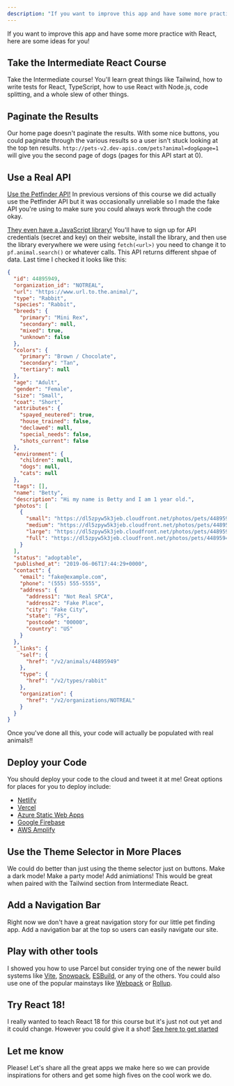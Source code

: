 ```yaml
---
description: "If you want to improve this app and have some more practice with React, here are some ideas for you!"
---
```


If you want to improve this app and have some more practice with React, here are some ideas for you!

## Take the Intermediate React Course

Take the Intermediate course! You'll learn great things like Tailwind, how to write tests for React, TypeScript, how to use React with Node.js, code splitting, and a whole slew of other things.

## Paginate the Results

Our home page doesn't paginate the results. With some nice buttons, you could paginate through the various results so a user isn't stuck looking at the top ten results. `http://pets-v2.dev-apis.com/pets?animal=dog&page=1` will give you the second page of dogs (pages for this API start at 0).

## Use a Real API

[Use the Petfinder API!][pf] In previous versions of this course we did actually use the Petfinder API but it was occasionally unreliable so I made the fake API you're using to make sure you could always work through the code okay.

[They even have a JavaScript library!][pf-sdk] You'll have to sign up for API credentials (secret and key) on their website, install the library, and then use the library everywhere we were using `fetch(<url>)` you need to change it to `pf.animal.search()` or whatever calls. This API returns different shpae of data. Last time I checked it looks like this:

```json
{
  "id": 44895949,
  "organization_id": "NOTREAL",
  "url": "https://www.url.to.the.animal/",
  "type": "Rabbit",
  "species": "Rabbit",
  "breeds": {
    "primary": "Mini Rex",
    "secondary": null,
    "mixed": true,
    "unknown": false
  },
  "colors": {
    "primary": "Brown / Chocolate",
    "secondary": "Tan",
    "tertiary": null
  },
  "age": "Adult",
  "gender": "Female",
  "size": "Small",
  "coat": "Short",
  "attributes": {
    "spayed_neutered": true,
    "house_trained": false,
    "declawed": null,
    "special_needs": false,
    "shots_current": false
  },
  "environment": {
    "children": null,
    "dogs": null,
    "cats": null
  },
  "tags": [],
  "name": "Betty",
  "description": "Hi my name is Betty and I am 1 year old.",
  "photos": [
    {
      "small": "https://dl5zpyw5k3jeb.cloudfront.net/photos/pets/44895949/1/?bust=1559843027&width=100",
      "medium": "https://dl5zpyw5k3jeb.cloudfront.net/photos/pets/44895949/1/?bust=1559843027&width=300",
      "large": "https://dl5zpyw5k3jeb.cloudfront.net/photos/pets/44895949/1/?bust=1559843027&width=600",
      "full": "https://dl5zpyw5k3jeb.cloudfront.net/photos/pets/44895949/1/?bust=1559843027"
    }
  ],
  "status": "adoptable",
  "published_at": "2019-06-06T17:44:29+0000",
  "contact": {
    "email": "fake@example.com",
    "phone": "(555) 555-5555",
    "address": {
      "address1": "Not Real SPCA",
      "address2": "Fake Place",
      "city": "Fake City",
      "state": "FS",
      "postcode": "00000",
      "country": "US"
    }
  },
  "_links": {
    "self": {
      "href": "/v2/animals/44895949"
    },
    "type": {
      "href": "/v2/types/rabbit"
    },
    "organization": {
      "href": "/v2/organizations/NOTREAL"
    }
  }
}
```

Once you've done all this, your code will actually be populated with real animals!!

## Deploy your Code

You should deploy your code to the cloud and tweet it at me! Great options for places for you to deploy include:

- [Netlify][netlify]
- [Vercel][vercel]
- [Azure Static Web Apps][swa]
- [Google Firebase][gcp]
- [AWS Amplify][aws]

## Use the Theme Selector in More Places

We could do better than just using the theme selector just on buttons. Make a dark mode! Make a party mode! Add animiations! This would be great when paired with the Tailwind section from Intermediate React.

## Add a Navigation Bar

Right now we don't have a great navigation story for our little pet finding app. Add a navigation bar at the top so users can easily navigate our site.

## Play with other tools

I showed you how to use Parcel but consider trying one of the newer build systems like [Vite], [Snowpack], [ESBuild], or any of the others. You could also use one of the popular mainstays like [Webpack][webpack] or [Rollup][rollup].

## Try React 18!

I really wanted to teach React 18 for this course but it's just not out yet and it could change. However you could give it a shot! [See here to get started][r18]

## Let me know

Please! Let's share all the great apps we make here so we can provide inspirations for others and get some high fives on the cool work we do.

[pf]: https://www.petfinder.com/developers/
[pf-sdk]: https://github.com/petfinder-com/petfinder-js-sdk
[swa]: https://azure.microsoft.com/en-us/services/app-service/static/
[gcp]: https://firebase.google.com/
[aws]: https://aws.amazon.com/amplify/
[netlify]: https://www.netlify.com/
[vercel]: https://vercel.com/
[vite]: https://vitejs.dev/
[snowpack]: https://www.snowpack.dev/
[esbuild]: https://esbuild.github.io/
[webpack]: https://webpack.js.org/
[rollup]: https://www.rollupjs.org/guide/en/
[r18]: https://github.com/reactwg/react-18/discussions/112
